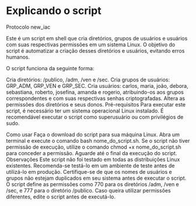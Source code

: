 # Explicando o script

Protocolo new_iac

Este é um script em shell que cria diretórios, grupos de usuários e usuários com suas respectivas permissões em um sistema Linux. O objetivo do script é automatizar a criação desses diretórios e usuários, evitando erros humanos.

O script funciona da seguinte forma:

Cria diretórios: /publico, /adm, /ven e /sec.
Cria grupos de usuários: GRP_ADM, GRP_VEN e GRP_SEC.
Cria usuários: carlos, maria, joão, debora, sebastiana, roberto, josefina, amanda e rogerio, atribuindo-os aos grupos correspondentes e com suas respectivas senhas criptografadas.
Altera as permissões dos diretórios e seus donos.
Pré-requisitos
Para executar este script, é necessário ter um sistema operacional Linux instalado. É recomendável executar o script como superusuário ou com privilégios de sudo.

Como usar
Faça o download do script para sua máquina Linux.
Abra um terminal e execute o comando bash nome_do_script.sh. Se o script não tiver permissão de execução, utilize o comando chmod +x nome_do_script.sh para conceder a permissão.
Aguarde até o final da execução do script.
Observações
Este script não foi testado em todas as distribuições Linux existentes. Recomenda-se testá-lo em um ambiente de teste antes de utilizá-lo em produção.
Certifique-se de que os nomes de usuários e grupos não estejam duplicados em seu sistema antes de executar o script.
O script define as permissões como 770 para os diretórios /adm, /ven e /sec, e 777 para o diretório /publico. Caso queira utilizar permissões diferentes, edite o script antes de executá-lo.